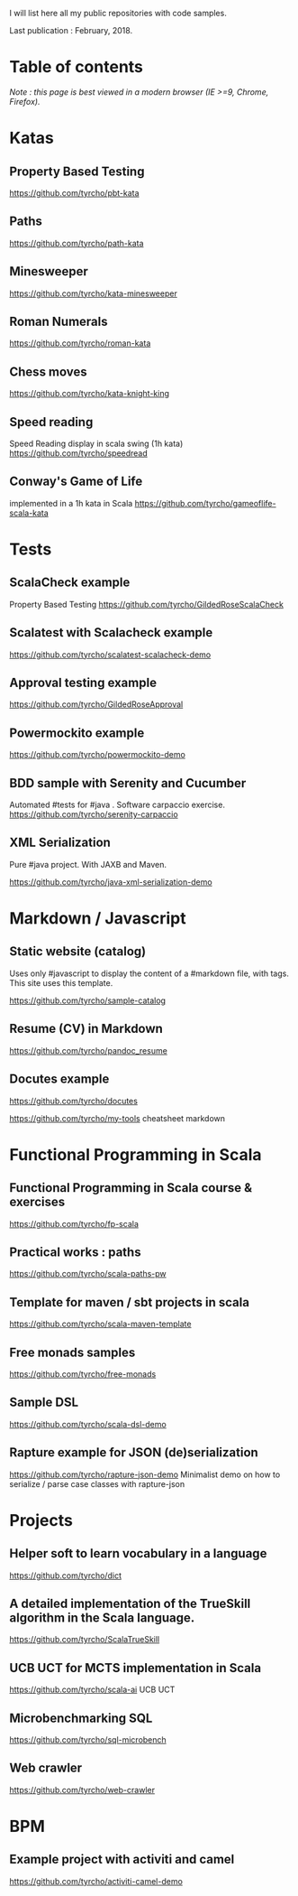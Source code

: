 I will list here all my public repositories with code samples.

Last publication : February, 2018.	



Table of contents
=================

*Note : this page is best viewed in a modern browser (IE >=9, Chrome, Firefox).*


Katas
=====

Property Based Testing
---------------
https://github.com/tyrcho/pbt-kata

Paths
------
https://github.com/tyrcho/path-kata

Minesweeper
-----------
https://github.com/tyrcho/kata-minesweeper

Roman Numerals
--------------
https://github.com/tyrcho/roman-kata

Chess moves
----------
https://github.com/tyrcho/kata-knight-king

Speed reading
---------
Speed Reading display in scala swing (1h kata)
https://github.com/tyrcho/speedread

Conway's Game of Life
--------------------- 
implemented in a 1h kata in Scala
https://github.com/tyrcho/gameoflife-scala-kata


Tests
=======

ScalaCheck example
---------------
Property Based Testing
https://github.com/tyrcho/GildedRoseScalaCheck

Scalatest with Scalacheck example
--------------
https://github.com/tyrcho/scalatest-scalacheck-demo

Approval testing example
----------------
https://github.com/tyrcho/GildedRoseApproval

Powermockito example
---------------
https://github.com/tyrcho/powermockito-demo

BDD sample with Serenity and Cucumber
--------------------

Automated #tests for #java . Software carpaccio exercise.
https://github.com/tyrcho/serenity-carpaccio

XML Serialization 
--------------------

Pure #java project. With JAXB and Maven.

https://github.com/tyrcho/java-xml-serialization-demo


Markdown / Javascript
===============

Static website (catalog)
--------------------

Uses only #javascript to display the content of a #markdown file, with tags. This site uses this template.
 
https://github.com/tyrcho/sample-catalog

Resume (CV) in Markdown
---------------
https://github.com/tyrcho/pandoc_resume

Docutes example
--------------
https://github.com/tyrcho/docutes

https://github.com/tyrcho/my-tools cheatsheet markdown


Functional Programming in Scala 
=======================

Functional Programming in Scala course & exercises
------------- 
https://github.com/tyrcho/fp-scala

Practical works : paths
----------
https://github.com/tyrcho/scala-paths-pw

Template for maven / sbt projects in scala
-------
https://github.com/tyrcho/scala-maven-template

Free monads samples
---------
https://github.com/tyrcho/free-monads


Sample DSL 
--------
https://github.com/tyrcho/scala-dsl-demo


Rapture example for JSON (de)serialization
---------------
https://github.com/tyrcho/rapture-json-demo
Minimalist demo on how to serialize / parse case classes with rapture-json

Projects
=====

Helper soft to learn vocabulary in a language
------------
https://github.com/tyrcho/dict

A detailed implementation of the TrueSkill algorithm in the Scala language.
---------------
https://github.com/tyrcho/ScalaTrueSkill

UCB UCT for MCTS implementation in Scala
-------------
https://github.com/tyrcho/scala-ai UCB UCT

Microbenchmarking SQL
----------------
https://github.com/tyrcho/sql-microbench

Web crawler
-------------
https://github.com/tyrcho/web-crawler


BPM
====

Example project with activiti and camel
-------------
https://github.com/tyrcho/activiti-camel-demo

